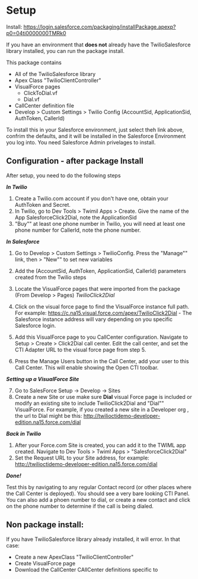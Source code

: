# Setup

Install: <https://login.salesforce.com/packaging/installPackage.apexp?p0=04ti0000000TMRk0>

If you have an environment that **does not** already have the TwilioSalesforce library installed, you can run the package install. 


This package contains

* All of the TwilioSalesforce library
* Apex Class "TwilioClientController"
* VisualForce pages
  - ClickToDial.vf
  - Dial.vf
* CallCenter definition file
* Develop > Custom Settings > Twilio Config (AccountSid, ApplicationSid, AuthToken, CallerId)


To install this in your Salesforce environment, just select theh link above, confrim the defaults, and it will be installed in the Salesforce Environment you log into.  You need Salesforce Admin privelages to install.  


## Configuration - after package Install

After setup, you need to do the following steps

***In Twilio***


1. Create a Twilio.com account if you don't have one, obtain your AuthToken and Secret.
2. In Twilio, go to Dev Tools > Twimil  Apps > Create. Give the name of the App SalesforceClick2Dial,  note the ApplicationSid
3. "Buy"" at least one phone number in Twilio, you will need at least one phone number for CallerId, note the phone number. 

***In Salesforce***


1.  Go to Develop > Custom Settings > TwilioConfig.  Press the "Manage"" link, then > "New"" to set new variables

2.  Add the (AccountSid, AuthToken, ApplicationSid, CallerId) parameters created from the Twilio steps

3.  Locate the VisualForce pages that were imported from the package (From Develop > Pages)
*TwilioClick2Dial*

4.  Click on the visual force page to find the VisualForce instance full path.  For example: https://c.na15.visual.force.com/apex/TwilioClick2Dial - The Salesforce instance address will vary depending on you specific Salesforce login.

5. Add this VisualForce page to you CallCenter configuration.  Navigate to Setup > Create > Click2Dial call center.  Edit the call center, and set the CTI Adapter URL to the visual force page from step 5.

6. Press the Manage Users button in the Call Center, add your user to this Call Center.  This will enable showing the Open CTI toolbar.

***Setting up a VisualForce Site***

7. Go to SalesForce Setup -> Develop -> Sites 
8. Create a new Site or use make sure **Dial** visual Force page is included
 or modify an existing site to include TwilioClick2Dial and "Dial"" VisualForce. For example, if you created a new site in a Developer org , the url to Dial might be this: 
 http://twilioctidemo-developer-edition.na15.force.com/dial

***Back in Twilio***

1. After your Force.com Site is created, you can add it to the TWIML app created.  Navigate to Dev Tools > Twiml Apps > "SalesforceClick2Dial"
2. Set the Request URL to your Site address, for example: http://twilioctidemo-developer-edition.na15.force.com/dial


***Done!***

Test this by navigating to any regular Contact record (or other places where the Call Center is deployed). You should see a very bare looking CTI Panel.  You can also add a phoen number to dial, or create a new contact and click on the phone number to determine if the call is being dialed.


## Non package install:

If you have TwilioSalesforce library already installed, it will error.  In that case:
- Create a new ApexClass "TwilioClientController"
- Create  VisualForce page
- Download the CallCenter CAllCenter definitions specific to 

